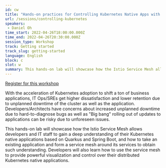 ```yaml
---
id: cw
title: "Hands-on practices for Controlling Kubernetes Native Apps with Service Mesh"
url: /sessions/controlling-kubernetes
speakers:
 - Daniel Oh
time_start: 2022-04-26T18:00:00.000Z
time_end: 2022-04-26T20:30:00.000Z
session_type: Workshop
track: Getting started
track_slug: getting-started
language: English
block: c
slot: w
summary: This hands-on lab will showcase how the Istio Service Mesh allows developers and IT staff to gain a deep understanding of their Kubernetes native applications based on Quarkus and Spring Boot.
---
```


<a class="theme-btn btn-style-one text-white px-3 mb-2" target="_blank" href="https://us02web.zoom.us/webinar/register/WN_DjUn8vIIR52Y_pYaPDVURQ">Register for this workshop</a>



With the acceleration of Kubernetes adoption to shift a ton of business applications, IT Ops/SREs get higher dissatisfaction and lower retention due to unplanned downtime of the cluster as well as the application. Developers/Architects have concerns about increased unplanned downtime due to hard-to-diagnose bugs as well as "Big bang" rolling out of updates to applications can be risky due to unforeseen issues.
 
This hands-on lab will showcase how the Istio Service Mesh allows developers and IT staff to gain a deep understanding of their Kubernetes native applications based on Quarkus and Spring Boot, and how to take an existing application and form a service mesh around its services to obtain such understanding. Developers will also learn how to use the service mesh to provide powerful visualization and control over their distributed Kubernetes native applications.